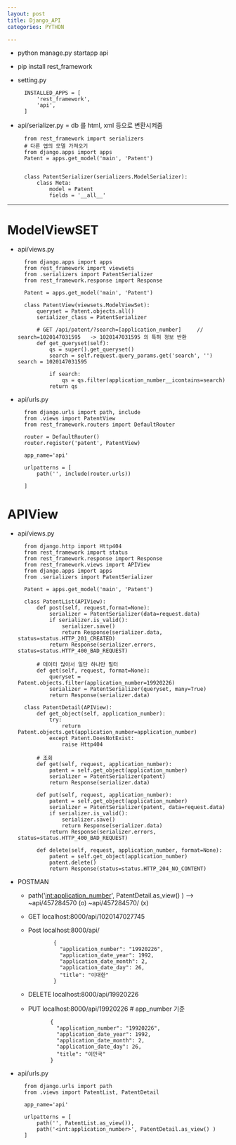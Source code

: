 ```yaml
---
layout: post
title: Django_API
categories: PYTHON

---
```


* python manage.py startapp api
* pip install rest_framework

* setting.py

        INSTALLED_APPS = [
            'rest_framework',   
            'api',
        ]
        

* api/serializer.py  = db 를 html, xml 등으로 변환시켜줌

        from rest_framework import serializers
        # 다른 앱의 모델 가져오기
        from django.apps import apps
        Patent = apps.get_model('main', 'Patent')   


        class PatentSerializer(serializers.ModelSerializer):
            class Meta:
                model = Patent
                fields = '__all__' 

---

# ModelViewSET 
* api/views.py

        from django.apps import apps
        from rest_framework import viewsets
        from .serializers import PatentSerializer 
        from rest_framework.response import Response

        Patent = apps.get_model('main', 'Patent')

        class PatentView(viewsets.ModelViewSet):
            queryset = Patent.objects.all()
            serializer_class = PatentSerializer

            # GET /api/patent/?search=[application_number]     // search=1020147031595   -> 1020147031595 의 특허 정보 반환
            def get_queryset(self):
                qs = super().get_queryset()
                search = self.request.query_params.get('search', '')      search = 1020147031595

                if search:
                    qs = qs.filter(application_number__icontains=search)
                return qs

* api/urls.py

        from django.urls import path, include
        from .views import PatentView
        from rest_framework.routers import DefaultRouter

        router = DefaultRouter()
        router.register('patent', PatentView)

        app_name='api'

        urlpatterns = [
            path('', include(router.urls))

        ]


# APIView
* api/views.py

        from django.http import Http404
        from rest_framework import status
        from rest_framework.response import Response
        from rest_framework.views import APIView
        from django.apps import apps
        from .serializers import PatentSerializer

        Patent = apps.get_model('main', 'Patent')

        class PatentList(APIView):
            def post(self, request,format=None):
                serializer = PatentSerializer(data=request.data)
                if serializer.is_valid():
                    serializer.save()
                    return Response(serializer.data, status=status.HTTP_201_CREATED)
                return Response(serializer.errors, status=status.HTTP_400_BAD_REQUEST)

            # 데이터 많아서 일단 하나만 필터
            def get(self, request, format=None):
                queryset = Patent.objects.filter(application_number=19920226)
                serializer = PatentSerializer(queryset, many=True)
                return Response(serializer.data)

        class PatentDetail(APIView):
            def get_object(self, application_number):
                try:
                    return Patent.objects.get(application_number=application_number)
                except Patent.DoesNotExist:
                    raise Http404

            # 조회
            def get(self, request, application_number):
                patent = self.get_object(application_number)
                serializer = PatentSerializer(patent)
                return Response(serializer.data)

            def put(self, request, application_number):
                patent = self.get_object(application_number)
                serializer = PatentSerializer(patent, data=request.data)
                if serializer.is_valid():
                    serializer.save()
                    return Response(serializer.data)
                return Response(serializer.errors, status=status.HTTP_400_BAD_REQUEST)

            def delete(self, request, application_number, format=None):
                patent = self.get_object(application_number)
                patent.delete()
                return Response(status=status.HTTP_204_NO_CONTENT)
                
* POSTMAN
  * path('<int:application_number>', PatentDetail.as_view() )  --> ~api/457284570 (o) ~api/457284570/ (x) 
  * GET localhost:8000/api/1020147027745
  * Post localhost:8000/api/
  
                {
                  "application_number": "19920226",
                  "application_date_year": 1992,
                  "application_date_month": 2,
                  "application_date_day": 26,
                  "title": "이대한"
                }
                
   * DELETE localhost:8000/api/19920226   
   * PUT    localhost:8000/api/19920226   # app_number 기준      
                
                {
                  "application_number": "19920226",
                  "application_date_year": 1992,
                  "application_date_month": 2,
                  "application_date_day": 26,
                  "title": "이민국"
                }
                
* api/urls.py
 
        from django.urls import path
        from .views import PatentList, PatentDetail

        app_name='api'

        urlpatterns = [
            path('', PatentList.as_view()),
            path('<int:application_number>', PatentDetail.as_view() )
        ]
